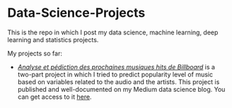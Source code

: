# Data-Science-Projects
This is the repo in which I post my data science, machine learning, deep learning and statistics projects.

My projects so far:

- [*Analyse et pédiction des prochaines musiques hits de Billboard*](https://github.com/JBobyM/Data-Science-Projects/tree/master/classeur%20de%20musique_partie_1) is a two-part project in which I tried to predict popularity level of music based on variables related to the audio and the artists. This project is published and well-documented on my Medium data science blog. You can get access to it [here](https://medium.com/@jbobym).
